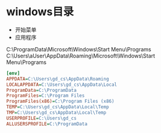 # windows目录


* 开始菜单
* 应用程序


C:\ProgramData\Microsoft\Windows\Start Menu\Programs
C:\Users\aUser\AppData\Roaming\Microsoft\Windows\Start Menu\Programs
``` ini
[env]
APPDATA=C:\Users\gd_cs\AppData\Roaming
LOCALAPPDATA=C:\Users\gd_cs\AppData\Local
ProgramData=C:\ProgramData
ProgramFiles=C:\Program Files
ProgramFiles(x86)=C:\Program Files (x86)
TEMP=C:\Users\gd_cs\AppData\Local\Temp
TMP=C:\Users\gd_cs\AppData\Local\Temp
USERPROFILE=C:\Users\gd_cs
ALLUSERSPROFILE=C:\ProgramData
```



